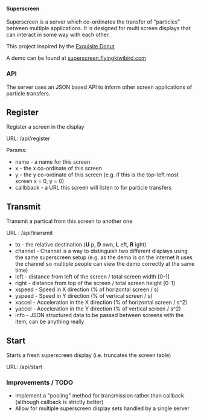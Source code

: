 #### Superscreen

Superscreen is a server which co-ordinates the transfer of "particles" between multiple applications.  It is designed for multi screen displays that can interact in some way with each other.

This project inspired by the [Exquisite Donut](https://github.com/workergnome/exquisite_donut)

A demo can be found at [superscreen.flyingkiwibird.com](http://superscreen.flyingkiwibird.com/)

### API

The server uses an JSON based API to inform other screen applications of particle transfers.

##  Register

Register a screen in the display

URL: /api/register

Params:

* name - a name for this screen
* x - the x co-ordinate of this screen
* y - the y co-ordinate of this screen
(e.g. if this is the top-left most screen x = 0, y = 0)
* callbback - a URL this screen will listen to for particle transfers

## Transmit

Transmit a partical from this screen to another one

URL : /api/transmit

* to - the relative destination (**U** p, **D** own, **L** eft, **R** ight)
* channel - Channel is a way to distinguish two different displays using the same superscreen setup (e.g. as the demo is on the internet it uses the channel so multiple people can view the demo correctly at the same time)
* left - distance from left of the screen / total screen width [0-1]
* right - distance from top of the screen / total screen height [0-1]
* xspeed - Speed in X direction (% of horizontal screen / s)
* yspeed - Speed in Y direction (% of vertical screen / s)
* xaccel - Acceleration in the X direction (% of horizontal screen / s^2)
* yaccel - Acceleration in the Y direction (% of vertical screen / s^2)
* info - JSON structured data to be passed between screens with the item, can be anything really

## Start

Starts a fresh superscreen display (i.e. truncates the screen table)

URL: /api/start

### Improvements / TODO

* Implement a "pooling" method for transmission rather than callback (although callback is strictly better)
* Allow for multiple superscreen display sets handled by a single server

